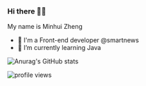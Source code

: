 ### Hi there 👋😃

My name is Minhui Zheng 

- 💼 I'm a Front-end developer @smartnews
- 🌱 I’m currently learning Java

![Anurag's GitHub stats](https://github-readme-stats.vercel.app/api?username=zhengminhui&count_private=true&show_icons=true&theme=dracula)

![profile views](https://komarev.com/ghpvc/?username=zhengminhui&style=plastic)
